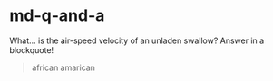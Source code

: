 # md-q-and-a

What... is the air-speed velocity of an unladen swallow? Answer in a blockquote!
>african
>amarican
